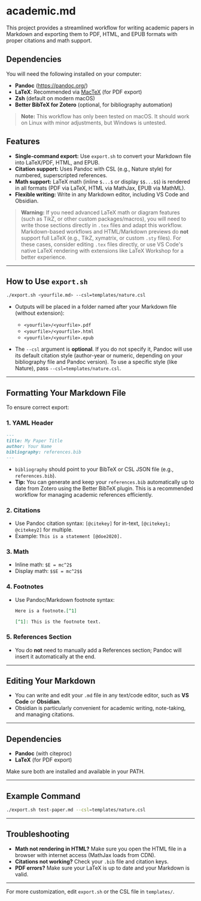 # academic.md

This project provides a streamlined workflow for writing academic papers in Markdown and exporting them to PDF, HTML, and EPUB formats with proper citations and math support.

## Dependencies

You will need the following installed on your computer:

- **Pandoc** (https://pandoc.org/)
- **LaTeX**: Recommended via [MacTeX](https://tug.org/mactex/) (for PDF export)
- **Zsh** (default on modern macOS)
- **Better BibTeX for Zotero** (optional, for bibliography automation)

> **Note:** This workflow has only been tested on macOS. It should work on Linux with minor adjustments, but Windows is untested.

## Features
- **Single-command export:** Use `export.sh` to convert your Markdown file into LaTeX/PDF, HTML, and EPUB.
- **Citation support:** Uses Pandoc with CSL (e.g., Nature style) for numbered, superscripted references.
- **Math support:** LaTeX math (inline `$...$` or display `$$...$$`) is rendered in all formats (PDF via LaTeX, HTML via MathJax, EPUB via MathML).
- **Flexible writing:** Write in any Markdown editor, including VS Code and Obsidian.

> **Warning:** If you need advanced LaTeX math or diagram features (such as TikZ, or other custom packages/macros), you will need to write those sections directly in `.tex` files and adapt this workflow. Markdown-based workflows and HTML/Markdown previews do **not** support full LaTeX (e.g., TikZ, xymatrix, or custom `.sty` files). For these cases, consider editing `.tex` files directly, or use VS Code's native LaTeX rendering with extensions like LaTeX Workshop for a better experience.



---

## How to Use `export.sh`

```sh
./export.sh <yourfile.md> --csl=templates/nature.csl
```

- Outputs will be placed in a folder named after your Markdown file (without extension):
  - `<yourfile>/<yourfile>.pdf`
  - `<yourfile>/<yourfile>.html`
  - `<yourfile>/<yourfile>.epub`

- The `--csl` argument is **optional**. If you do not specify it, Pandoc will use its default citation style (author-year or numeric, depending on your bibliography file and Pandoc version). To use a specific style (like Nature), pass `--csl=templates/nature.csl`.

---

## Formatting Your Markdown File

To ensure correct export:

### 1. **YAML Header**
```markdown
---
title: My Paper Title
author: Your Name
bibliography: references.bib
---
```
- `bibliography` should point to your BibTeX or CSL JSON file (e.g., `references.bib`).
- **Tip:** You can generate and keep your `references.bib` automatically up to date from Zotero using the Better BibTeX plugin. This is a recommended workflow for managing academic references efficiently.

### 2. **Citations**
- Use Pandoc citation syntax: `[@citekey]` for in-text, `[@citekey1; @citekey2]` for multiple.
- Example: `This is a statement [@doe2020].`

### 3. **Math**
- Inline math: `$E = mc^2$`
- Display math: `$$E = mc^2$$`

### 4. **Footnotes**
- Use Pandoc/Markdown footnote syntax:
  ```markdown
  Here is a footnote.[^1]

  [^1]: This is the footnote text.
  ```

### 5. **References Section**
- You do **not** need to manually add a References section; Pandoc will insert it automatically at the end.

---

## Editing Your Markdown
- You can write and edit your `.md` file in any text/code editor, such as **VS Code** or **Obsidian**.
- Obsidian is particularly convenient for academic writing, note-taking, and managing citations.

---

## Dependencies
- **Pandoc** (with citeproc)
- **LaTeX** (for PDF export)

Make sure both are installed and available in your PATH.

---

## Example Command
```sh
./export.sh test-paper.md --csl=templates/nature.csl
```

---

## Troubleshooting
- **Math not rendering in HTML?** Make sure you open the HTML file in a browser with internet access (MathJax loads from CDN).
- **Citations not working?** Check your `.bib` file and citation keys.
- **PDF errors?** Make sure your LaTeX is up to date and your Markdown is valid.

---

For more customization, edit `export.sh` or the CSL file in `templates/`.

